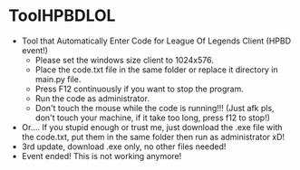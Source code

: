 # ToolHPBDLOL

* Tool that Automatically Enter Code for League Of Legends Client (HPBD event!)
  - Please set the windows size client to 1024x576.
  - Place the code.txt file in the same folder or replace it directory in main.py file.
  - Press F12 continuously if you want to stop the program.
  - Run the code as administrator.
  - Don't touch the mouse while the code is running!!! (Just afk pls, don't touch your machine, if it take too long, press f12 to stop!)
* Or.... If you stupid enough or trust me, just download the .exe file with the code.txt, put them in the same folder then run as administrator xD!
* 3rd update, download .exe only, no other files needed!
* Event ended! This is not working anymore!
